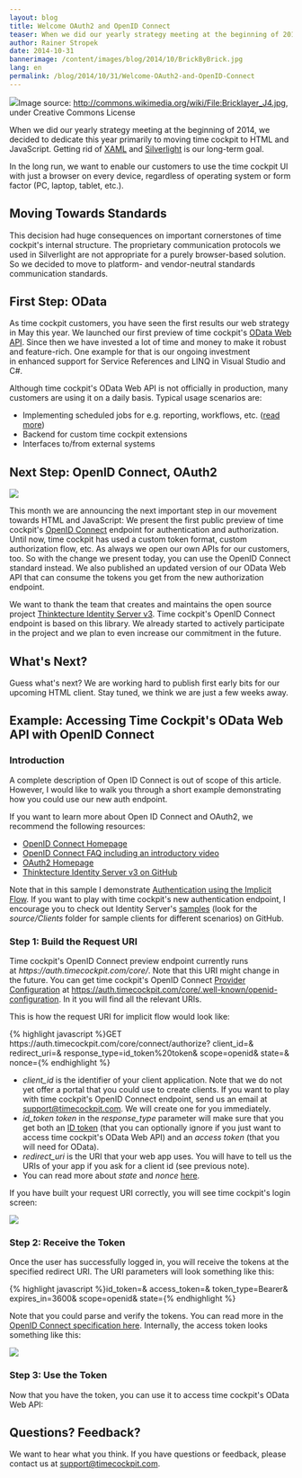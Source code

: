 ```yaml
---
layout: blog
title: Welcome OAuth2 and OpenID Connect
teaser: When we did our yearly strategy meeting at the beginning of 2014, we decided to dedicate this year primarily to moving time cockpit to HTML and JavaScript. This decision had huge consequences on important cornerstones of time cockpit's internal structure. The proprietary communication protocols we used in Silverlight are not appropriate for a purely browser-based solution. So we decided to move to platform- and vendor-neutral standards communication standards. Today, we present the next step down that road -  Time Cockpit's brand new OpenID Connect endpoint for authentication.
author: Rainer Stropek
date: 2014-10-31
bannerimage: /content/images/blog/2014/10/BrickByBrick.jpg
lang: en
permalink: /blog/2014/10/31/Welcome-OAuth2-and-OpenID-Connect
---
```


<div class="imageCaption">
  <img src="{{site.baseurl}}/content/images/blog/2014/10/BrickByBrick.jpg" />Image source: <a href="http://commons.wikimedia.org/wiki/File:Bricklayer_J4.jpg" target="_blank">http://commons.wikimedia.org/wiki/File:Bricklayer_J4.jpg</a>, under Creative Commons License</div><p>When we did our yearly strategy meeting at the beginning of 2014, we decided to dedicate this year primarily to moving time cockpit to HTML and JavaScript. Getting rid of <a href="http://msdn.microsoft.com/en-us/library/ms752059(v=vs.110).aspx" target="_blank">XAML</a> and <a href="http://www.microsoft.com/silverlight/" target="_blank">Silverlight</a> is our long-term goal.</p><p class="showcase">In the long run, we want to enable our customers to use the time cockpit UI with just a browser on every device, regardless of operating system or form factor (PC, laptop, tablet, etc.).</p><h2>Moving Towards Standards</h2><p>This decision had huge consequences on important cornerstones of time cockpit's internal structure. The proprietary communication protocols we used in Silverlight are not appropriate for a purely browser-based solution. So we decided to move to platform- and vendor-neutral standards communication standards.</p><h2>First Step: OData</h2><p>As time cockpit customers, you have seen the first results our web strategy in May this year. We launched our first preview of time cockpit's <a href="http://www.timecockpit.com/blog/2014/04/27/Adding-Web-to-our-API" target="_blank">OData Web API</a>. Since then we have invested a lot of time and money to make it robust and feature-rich. One example for that is our ongoing investment in enhanced support for Service References and LINQ in Visual Studio and C#.</p><p>Although time cockpit's OData Web API is not officially in production, many customers are using it on a daily basis. Typical usage scenarios are:</p><ul>
  <li>Implementing scheduled jobs for e.g. reporting, workflows, etc. (<a href="http://www.timecockpit.com/blog/2014/05/30/Warning-Emails-in-Case-of-Budget-Overrun" target="_blank">read more</a>)</li>
  <li>Backend for custom time cockpit extensions</li>
  <li>Interfaces to/from external systems</li>
</ul><h2>Next Step: OpenID Connect, OAuth2</h2><p class="floatRight">
  <img src="{{site.baseurl}}/content/images/blog/2014/10/openid-logo-wordmark.png" />
</p><p>This month we are announcing the next important step in our movement towards HTML and JavaScript: We present the first public preview of time cockpit's <a href="http://oauth.net/2/" target="_blank"></a><a href="http://openid.net/connect/" target="_blank">OpenID Connect</a> endpoint for authentication and authorization. Until now, time cockpit has used a custom token format, custom authorization flow, etc. As always we open our own APIs for our customers, too. So with the change we present today, you can use the OpenID Connect standard instead. We also published an updated version of our OData Web API that can consume the tokens you get from the new authorization endpoint.</p><p class="showcase">We want to thank the team that creates and maintains the open source project <a href="https://github.com/thinktecture/Thinktecture.IdentityServer.v3" target="_blank">Thinktecture Identity Server v3</a>. Time cockpit's OpenID Connect endpoint is based on this library. We already started to actively participate in the project and we plan to even increase our commitment in the future.</p><h2>What's Next?</h2><p>Guess what's next? We are working hard to publish first early bits for our upcoming HTML client. Stay tuned, we think we are just a few weeks away.</p><h2>Example: Accessing Time Cockpit's OData Web API with OpenID Connect</h2><h3>Introduction</h3><p>A complete description of Open ID Connect is out of scope of this article. However, I would like to walk you through a short example demonstrating how you could use our new auth endpoint.</p><p class="showcase">If you want to learn more about Open ID Connect and OAuth2, we recommend the following resources:</p><ul>
  <li>
    <a href="http://openid.net/connect/" target="_blank">OpenID Connect Homepage</a>
  </li>
  <li>
    <a href="http://openid.net/connect/faq/" target="_blank">OpenID Connect FAQ including an introductory video</a>
  </li>
  <li>
    <a href="http://oauth.net/2/" target="_blank">OAuth2 Homepage</a>
  </li>
  <li>
    <a href="https://github.com/thinktecture/Thinktecture.IdentityServer.v3" target="_blank">Thinktecture Identity Server v3 on GitHub</a>
  </li>
</ul><p>Note that in this sample I demonstrate <a href="http://openid.net/specs/openid-connect-core-1_0.html#ImplicitFlowAuth" target="_blank">Authentication using the Implicit Flow</a>. If you want to play with time cockpit's new authentication endpoint, I encourage you to check out Identity Server's <a href="https://github.com/thinktecture/Thinktecture.IdentityServer.v3.Samples/">samples</a> (look for the <em>source/Clients</em> folder for sample clients for different scenarios) on GitHub.</p><h3>Step 1: Build the Request URI</h3><p>Time cockpit's OpenID Connect preview endpoint currently runs at <em>https://auth.timecockpit.com/core/</em>. Note that this URI might change in the future. You can get time cockpit's OpenID Connect <a href="http://openid.net/specs/openid-connect-discovery-1_0.html#ProviderConfig" target="_blank">Provider Configuration</a> at <a href="https://auth.timecockpit.com/core/.well-known/openid-configuration" target="_blank">https://auth.timecockpit.com/core/.well-known/openid-configuration</a>. In it you will find all the relevant URIs.</p><p>This is how the request URI for implicit flow would look like:</p>{% highlight javascript %}GET https://auth.timecockpit.com/core/connect/authorize?
    client_id=<your client id>&
    redirect_uri=<URI of your app>&
    response_type=id_token%20token&
    scope=openid&
    state=<yourstate>&
    nonce=<random generated nonce>{% endhighlight %}<ul>
  <li>
    <em>client_id</em> is the identifier of your client application. Note that we do not yet offer a portal that you could use to create clients. If you want to play with time cockpit's OpenID Connect endpoint, send us an email at <a href="mailto:support@timecockpit.com" target="_blank">support@timecockpit.com</a>. We will create one for you immediately.</li>
  <li>
    <em>id_token token</em> in the <em>response_type</em> parameter will make sure that you get both an <a href="http://openid.net/specs/oauth-v2-multiple-response-types-1_0.html#id_token" target="_blank">ID token</a> (that you can optionally ignore if you just want to access time cockpit's OData Web API) and an <em>access token</em> (that you will need for OData).</li>
  <li>
    <em>redirect_uri</em> is the URI that your web app uses. You will have to tell us the URIs of your app if you ask for a client id (see previous note).</li>
  <li>You can read more about <em>state</em> and <em>nonce </em><a href="http://openid.net/specs/openid-connect-core-1_0.html#AuthRequest" target="_blank">here</a>.</li>
</ul><p>If you have built your request URI correctly, you will see time cockpit's login screen:</p><p>
  <img src="{{site.baseurl}}/content/images/blog/2014/10/tclogin.png" />
</p><h3>Step 2: Receive the Token</h3><p>Once the user has successfully logged in, you will receive the tokens at the specified redirect URI. The URI parameters will look something like this:</p>{% highlight javascript %}id_token=<your id token>&
access_token=<your access token>&
token_type=Bearer&
expires_in=3600&
scope=openid&
state=<yourstate>{% endhighlight %}<p>Note that you could parse and verify the tokens. You can read more in the <a href="http://openid.net/specs/openid-connect-core-1_0.html#ImplicitTokenValidation" target="_blank">OpenID Connect specification here</a>. Internally, the access token looks something like this:</p><p>
  <img src="{{site.baseurl}}/content/images/blog/2014/10/accessToken.png" />
</p><h3>Step 3: Use the Token</h3><p>Now that you have the token, you can use it to access time cockpit's OData Web API:</p><function name="Composite.Media.ImageGallery.Slimbox2">
  <param name="MediaImage" value="MediaArchive:05867889-de92-469b-bdd9-bb1c06e4b359" />
  <param name="ThumbnailMaxWidth" value="800" />
  <param name="ThumbnailMaxHeight" value="800" />
  <param name="ImageMaxWidth" value="1280" />
  <param name="ImageMaxHeight" value="1024" />
</function><h2>Questions? Feedback?</h2><p>We want to hear what you think. If you have questions or feedback, please contact us at <a href="mailto:support@timecockpit.com">support@timecockpit.com</a>.</p>